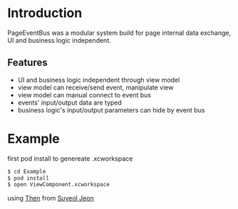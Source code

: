 

# Introduction

PageEventBus was a modular system build for page internal data exchange, UI and business logic independent.

## Features

- UI and business logic independent through view model
- view model can receive/send event, manipulate view
- view model can manual connect to event bus
- events' input/output data are typed
- business logic's input/output parameters can hide by event bus

# Example

first pod install to genereate .xcworkspace

```bash
$ cd Example
$ pod install
$ open ViewComponent.xcworkspace
```

using [Then](https://github.com/devxoul/Then/) from [Suyeol Jeon](https://github.com/devxoul/)
